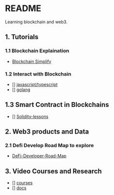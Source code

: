 # README

Learning blockchain and web3.

## 1. Tutorials

### 1.1 Blockchain Explaination

- [Blockchain Simplify](fluentweb3-js/tutorials/simplify-blockchain)

### 1.2 Interact with Blockchain

- [] [javascript/typescript](./fuentweb3-js)
- [] [golang](./fluentweb3-go/)
  
## 1.3 Smart Contract in Blockchains

- [] [Solidity-lessons](./conatract-roads)

## 2. Web3 products and Data


### 2.1 Defi Develop Road Map to explore

- [DeFi-Developer-Road-Map](https://github.com/OffcierCia/DeFi-Developer-Road-Map.git)


## 3. Video Courses and Research

- [] [courses](./courses/)
- [] [docs](./docs/)